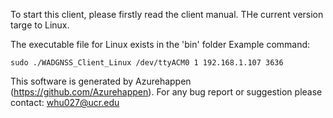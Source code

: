 To start this client, please firstly read the client manual.
THe current version targe to Linux.

The executable file for Linux exists in the 'bin' folder
Example command:
```
sudo ./WADGNSS_Client_Linux /dev/ttyACM0 1 192.168.1.107 3636
```

This software is generated by Azurehappen (https://github.com/Azurehappen).
For any bug report or suggestion please contact: whu027@ucr.edu
